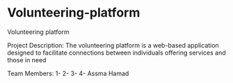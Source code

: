 # Volunteering-platform
Volunteering platform

Project Description:
The volunteering platform is a web-based application designed to facilitate connections between individuals offering services and those in need

Team Members:
1- 
2- 
3- 
4- Assma Hamad
